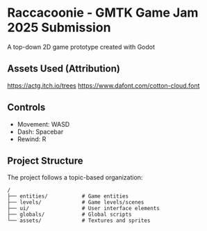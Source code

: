 # Raccacoonie - GMTK Game Jam 2025 Submission

A top-down 2D game prototype created with Godot

## Assets Used (Attribution)
https://actg.itch.io/trees
https://www.dafont.com/cotton-cloud.font



## Controls

- Movement: WASD
- Dash: Spacebar
- Rewind: R

## Project Structure

The project follows a topic-based organization:

```
/
├── entities/           # Game entities
├── levels/             # Game levels/scenes
├── ui/                 # User interface elements
├── globals/            # Global scripts
└── assets/             # Textures and sprites
```
